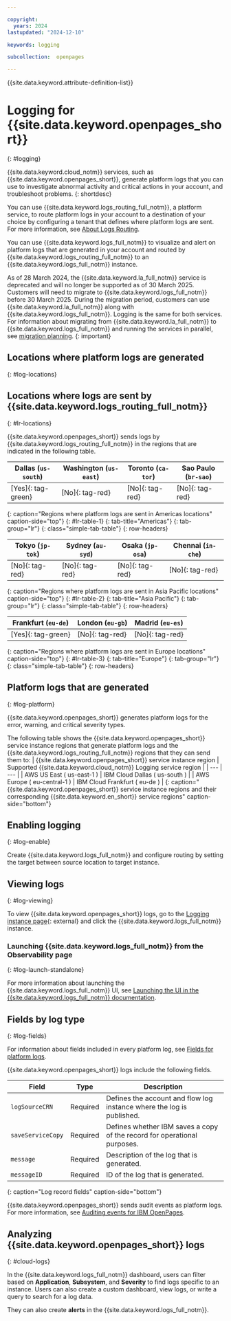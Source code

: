 ```yaml
---

copyright:
  years: 2024
lastupdated: "2024-12-10"

keywords: logging

subcollection:  openpages

---
```


{{site.data.keyword.attribute-definition-list}}



# Logging for {{site.data.keyword.openpages_short}}
{: #logging}

{{site.data.keyword.cloud_notm}} services, such as {{site.data.keyword.openpages_short}}, generate platform logs that you can use to investigate abnormal activity and critical actions in your account, and troubleshoot problems.
{: shortdesc}

You can use {{site.data.keyword.logs_routing_full_notm}}, a platform service, to route platform logs in your account to a destination of your choice by configuring a tenant that defines where platform logs are sent. For more information, see [About Logs Routing](/docs/logs-router?topic=logs-router-about).

You can use {{site.data.keyword.logs_full_notm}} to visualize and alert on platform logs that are generated in your account and routed by {{site.data.keyword.logs_routing_full_notm}} to an {{site.data.keyword.logs_full_notm}} instance.



As of 28 March 2024, the {{site.data.keyword.la_full_notm}} service is deprecated and will no longer be supported as of 30 March 2025. Customers will need to migrate to {{site.data.keyword.logs_full_notm}} before 30 March 2025. During the migration period, customers can use {{site.data.keyword.la_full_notm}} along with {{site.data.keyword.logs_full_notm}}. Logging is the same for both services. For information about migrating from {{site.data.keyword.la_full_notm}} to {{site.data.keyword.logs_full_notm}} and running the services in parallel, see [migration planning](/docs/cloud-logs?topic=cloud-logs-migration-intro).
{: important}

## Locations where platform logs are generated
{: #log-locations}



## Locations where logs are sent by {{site.data.keyword.logs_routing_full_notm}}
{: #lr-locations}



{{site.data.keyword.openpages_short}} sends logs by {{site.data.keyword.logs_routing_full_notm}} in the regions that are indicated in the following table.

| Dallas (`us-south`) | Washington (`us-east`)  | Toronto (`ca-tor`) | Sao Paulo (`br-sao`) |
|---------------------|-------------------------|-------------------|----------------------|
| [Yes]{: tag-green}  | [No]{: tag-red} | [No]{: tag-red} | [No]{: tag-red} |
{: caption="Regions where platform logs are sent in Americas locations" caption-side="top"}
{: #lr-table-1}
{: tab-title="Americas"}
{: tab-group="lr"}
{: class="simple-tab-table"}
{: row-headers}

| Tokyo (`jp-tok`)    | Sydney (`au-syd`) |  Osaka (`jp-osa`) | Chennai (`in-che`) |
|---------------------|------------------|------------------|--------------------|
| [No]{: tag-red} | [No]{: tag-red} | [No]{: tag-red} | [No]{: tag-red} |
{: caption="Regions where platform logs are sent in Asia Pacific locations" caption-side="top"}
{: #lr-table-2}
{: tab-title="Asia Pacific"}
{: tab-group="lr"}
{: class="simple-tab-table"}
{: row-headers}

| Frankfurt (`eu-de`)  | London (`eu-gb`) | Madrid (`eu-es`) |
|---------------------------------------------------------------|---------------------|------------------|
| [Yes]{: tag-green}   | [No]{: tag-red}  | [No]{: tag-red}  |
{: caption="Regions where platform logs are sent in Europe locations" caption-side="top"}
{: #lr-table-3}
{: tab-title="Europe"}
{: tab-group="lr"}
{: class="simple-tab-table"}
{: row-headers}

## Platform logs that are generated
{: #log-platform}



{{site.data.keyword.openpages_short}} generates platform logs for the error, warning, and critical severity types. 

The following table shows the {{site.data.keyword.openpages_short}} service instance regions that generate platform logs and the {{site.data.keyword.logs_routing_full_notm}} regions that they can send them to:
| {{site.data.keyword.openpages_short}} service instance region | Supported {{site.data.keyword.cloud_notm}} Logging service region |
| --- | --- |
| AWS US East ( us-east-1 ) |  IBM Cloud Dallas ( us-south ) |
| AWS Europe ( eu-central-1 ) | IBM Cloud Frankfurt ( eu-de ) |
{: caption="{{site.data.keyword.openpages_short}} service instance regions and their corresponding {{site.data.keyword.en_short}} service regions" caption-side="bottom"}



## Enabling logging
{: #log-enable}









Create {{site.data.keyword.logs_full_notm}} and configure routing by setting the target between source location to target instance.

## Viewing logs
{: #log-viewing}



To view {{site.data.keyword.openpages_short}} logs, go to the [Logging instance page](https://cloud.ibm.com/observability/logging){: external} and click the {{site.data.keyword.logs_full_notm}} instance.

### Launching {{site.data.keyword.logs_full_notm}} from the Observability page
{: #log-launch-standalone}



For more information about launching the {{site.data.keyword.logs_full_notm}} UI, see [Launching the UI in the {{site.data.keyword.logs_full_notm}} documentation](/docs/cloud-logs?topic=cloud-logs-instance-launch).

## Fields by log type
{: #log-fields}



For information about fields included in every platform log, see [Fields for platform logs](/docs/logs-router?topic=logs-router-about-platform-logs#platform_reqd).





{{site.data.keyword.openpages_short}} logs include the following fields.

| Field             | Type       | Description             |
|-------------------|------------|-------------------------|
| `logSourceCRN`    | Required   | Defines the account and flow log instance where the log is published. |
| `saveServiceCopy` | Required   | Defines whether IBM saves a copy of the record for operational purposes. |
| `message`         | Required   | Description of the log that is generated. |
| `messageID`       | Required   | ID of the log that is generated. |
{: caption="Log record fields" caption-side="bottom"}

{{site.data.keyword.openpages_short}} sends audit events as platform logs. For more information, see [Auditing events for IBM OpenPages](/docs/openpages?topic=openpages-at_events).

## Analyzing {{site.data.keyword.openpages_short}} logs
{: #cloud-logs}



In the {{site.data.keyword.logs_full_notm}} dashboard, users can filter based on **Application**, **Subsystem**, and **Severity** to find logs specific to an instance. Users can also create a custom dashboard, view logs, or write a query to search for a log data.

They can also create **alerts** in the {{site.data.keyword.logs_full_notm}}.

